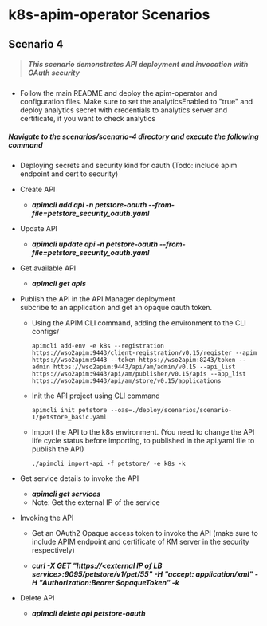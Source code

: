 # k8s-apim-operator Scenarios

## Scenario 4

> ##### This scenario demonstrates API deployment and invocation with OAuth security

- Follow the main README and deploy the apim-operator and configuration files. Make sure to set the analyticsEnabled to "true" and deploy analytics secret with credentials to analytics server and certificate, if you want to check analytics
 
##### Navigate to the scenarios/scenario-4 directory and execute the following command

- Deploying secrets and security kind for oauth (Todo: include apim endpoint and cert to security)

- Create API <br /> 
    - ***apimcli add api -n petstore-oauth --from-file=petstore_security_oauth.yaml***

- Update API <br /> 
    - ***apimcli update api -n petstore-oauth --from-file=petstore_security_oauth.yaml***
    
- Get available API <br /> 
    - ***apimcli get apis***

- Publish the API in the API Manager deployment<br> subcribe to an application and get an opaque oauth token.
    - Using the APIM CLI command, adding the environment to the CLI configs/
        ```
        apimcli add-env -e k8s --registration https://wso2apim:9443/client-registration/v0.15/register --apim https://wso2apim:9443 --token https://wso2apim:8243/token --admin https://wso2apim:9443/api/am/admin/v0.15 --api_list https://wso2apim:9443/api/am/publisher/v0.15/apis --app_list https://wso2apim:9443/api/am/store/v0.15/applications
        
        ```
    - Init the API project using CLI command

        ```
        apimcli init petstore --oas=./deploy/scenarios/scenario-1/petstore_basic.yaml
        ```

    - Import the API to the k8s environment.
(You need to change the API life cycle status before importing, to published in the api.yaml file to publish the API)
        ```
        ./apimcli import-api -f petstore/ -e k8s -k 
        ```

- Get service details to invoke the API<br />
    - ***apimcli get services***
    - Note: Get the external IP of the service
 
- Invoking the API <br />
    - Get an OAuth2 Opaque access token to invoke the API (make sure to include APIM endpoint and certificate of KM server in the security respectively)
   
    - ***curl -X GET "https://\<external IP of LB service>:9095/petstore/v1/pet/55" -H "accept: application/xml" -H "Authorization:Bearer $opaqueToken" -k***

- Delete API <br /> 
    - ***apimcli delete api petstore-oauth***
